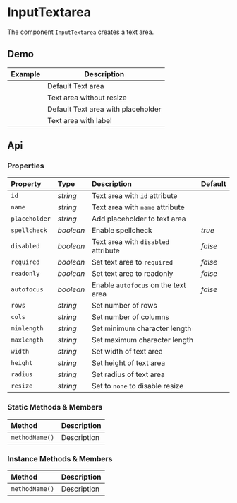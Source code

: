 # InputTextarea

The component `InputTextarea` creates a text area.

## Demo

<table>
  <thead>
    <tr>
      <th>Example</th>
      <th>Description</th>
    </tr>
  </thead>
  <tbody>
    <tr>
      <td><input-textarea></input-textarea></td>
      <td>Default Text area</td>
    </tr>
    <tr>
      <td><input-textarea resize="none"></input-textarea></td>
      <td>Text area without resize</td>
    </tr>
    <tr>
      <td><input-textarea placeholder="Type in me"></input-textarea></td>
      <td>Default Text area with placeholder</td>
    </tr>
    <tr>
      <td><input-textarea label="Label"></input-textarea></td>
      <td>Text area with label</td>
    </tr>
  </tbody>
</table>

## Api

### Properties

| Property | Type | Description | Default |
| :--- | :--- | :--- | :--- |
| `id` | *string* | Text area with `id` attribute | |
| `name` | *string* | Text area with `name` attribute | |
| `placeholder` | *string* | Add placeholder to text area |  |
| `spellcheck` | *boolean* | Enable spellcheck | *true* |
| `disabled` | *boolean* | Text area with `disabled` attribute | *false* |
| `required` | *boolean* | Set text area to `required` | *false* |
| `readonly` | *boolean* | Set text area to readonly | *false* |
| `autofocus` | *boolean* | Enable `autofocus` on the text area | *false* |
| `rows` | *string* | Set number of rows |  |
| `cols` | *string* | Set number of columns |  |
| `minlength` | *string* | Set minimum character length |  |
| `maxlength` | *string* | Set maximum character length |  |
| `width` | *string* | Set width of text area |  |
| `height` | *string* | Set height of text area |  |
| `radius` | *string* | Set radius of text area |  |
| `resize` | *string* | Set to `none` to disable resize | |

### Static Methods & Members

| Method | Description |
| :--- | :--- |
| `methodName()` | Description |

### Instance Methods & Members

| Method | Description |
| :--- | :--- |
| `methodName()` | Description |
